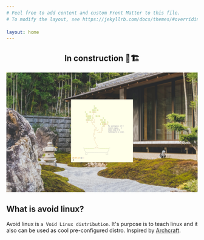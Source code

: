 ```yaml
---
# Feel free to add content and custom Front Matter to this file.
# To modify the layout, see https://jekyllrb.com/docs/themes/#overriding-theme-defaults

layout: home
---
```


<div align='center'>
<h2>In construction 👷🏗️</h2>
</div>

![preview_image](/assets/img/screen0.png)

## What is avoid linux?

Avoid linux is `a Void Linux distribution`. It's purpose is to teach linux and it also can be used as cool pre-configured distro. Inspired by [Archcraft](https://archcraft-os.github.io/).
